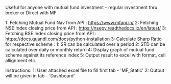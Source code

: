 Useful for anyone with mutual fund investment - regular investment thru broker or Direct with MF

1: Fetching Mutual Fund Nav from API : https://www.mfapi.in/ 
2: Fetching NSE Index closing price from API : https://nsepy.readthedocs.io/en/latest/
3: Fetching BSE Index closing price from API : https://docs.quandl.com/docs/python-installation
3: Calculate Sharp Ratio for respective scheme :
    1: SR can be calculated over a period
    2: STD can be calculated over daily or monthly return
4: Display graph of mutual fund scheme against its reference index
5: Output result to excel with format, cell allignment etc.

Instructions: 
1: User attached excel file to fill first tab - 'MF_Static' 
2: Output will be given in tab - 'Dashboard'

